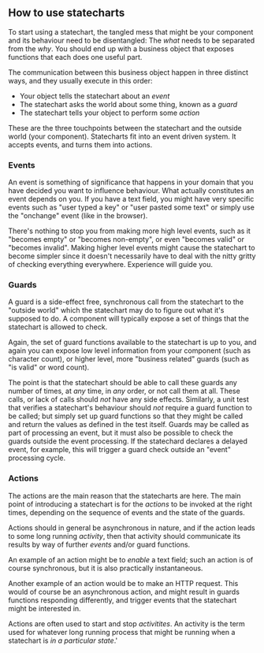 ## How to use statecharts

To start using a statechart, the tangled mess that might be your component and its behaviour need to be disentangled: The _what_ needs to be separated from the _why_.  You should end up with a business object that exposes functions that each does one useful part.

The communication between this business object happen in three distinct ways, and they usually execute in this order:

- Your object tells the statechart about an *event*
- The statechart asks the world about some thing, known as a *guard*
- The statechart tells your object to perform some *action*

These are the three touchpoints between the statechart and the outside world (your component).  Statecharts fit into an event driven system.  It accepts events, and turns them into actions.

### Events

An event is something of significance that happens in your domain that you have decided you want to influence behaviour.  What actually constitutes an event depends on you.  If you have a text field, you might have very specific events such as "user typed a key" or "user pasted some text" or simply use the "onchange" event (like in the browser).

There's nothing to stop you from making more high level events, such as it "becomes empty" or "becomes non-empty", or even "becomes valid" or "becomes invalid".  Making higher level events might cause the statechart to become simpler since it doesn't necessarily have to deal with the nitty gritty of checking everything everywhere.  Experience will guide you.

### Guards

A guard is a side-effect free, synchronous call from the statechart to the "outside world" which the statechart may do to figure out what it's supposed to do.  A component will typically expose a set of things that the statechart is allowed to check.

Again, the set of guard functions available to the statechart is up to you, and again you can expose low level information from your component (such as character count), or higher level, more "business related" guards (such as "is valid" or word count).

The point is that the statechart should be able to call these guards any number of times, at _any_ time, in _any_ order, or not call them at all.  These calls, or lack of calls should _not_ have any side effects.  Similarly, a unit test that verifies a statechart's behaviour should _not_ require a guard function to be called; but simply set up guard functions so that they might be called and return the values as defined in the test itself.  Guards may be called as part of processing an event, but it must also be possible to check the guards outside the event processing.  If the statechard declares a delayed event, for example, this will trigger a guard check outside an "event" processing cycle.

### Actions

The actions are the main reason that the statecharts are here.  The main point of introducing a statechart is for the _actions_ to be invoked at the right times, depending on the sequence of events and the state of the guards.

Actions should in general be asynchronous in nature, and if the action leads to some long running _activity_, then that activity should communicate its results by way of further _events_ and/or guard functions.

An example of an action might be to _enable_ a text field; such an action is of course synchronous, but it is also practically instantaneous.

Another example of an action would be to make an HTTP request.  This would of course be an asynchronous action, and might result in guards functions responding differently, and trigger events that the statechart might be interested in.

Actions are often used to start and stop _activitites_.  An activity is the term used for whatever long running process that might be running when a statechart is _in a particular state_.'
